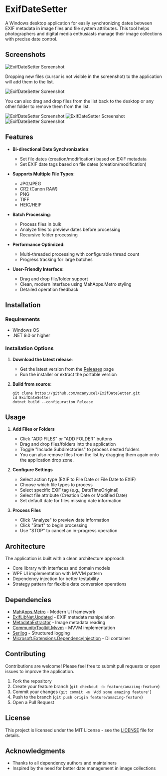 ﻿# ExifDateSetter

A Windows desktop application for easily synchronizing dates between EXIF metadata in image files and file system attributes. This tool helps photographers and digital media enthusiasts manage their image collections with precise date control.

## Screenshots

![ExifDateSetter Screenshot](screenshots/sc01.png)

Dropping new files (cursor is not visible in the screenshot) to the application will add them to the list.

![ExifDateSetter Screenshot](screenshots/sc02.png)

You can also drag and drop files from the list back to the desktop or any other folder to remove them from the list.

![ExifDateSetter Screenshot](screenshots/sc03.png)
![ExifDateSetter Screenshot](screenshots/sc04.png)
![ExifDateSetter Screenshot](screenshots/sc05.png)

## Features

- **Bi-directional Date Synchronization**:
    - Set file dates (creation/modification) based on EXIF metadata
    - Set EXIF date tags based on file dates (creation/modification)

- **Supports Multiple File Types**:
    - JPG/JPEG
    - CR2 (Canon RAW)
    - PNG
    - TIFF
    - HEIC/HEIF

- **Batch Processing**:
    - Process files in bulk
    - Analyze files to preview dates before processing
    - Recursive folder processing

- **Performance Optimized**:
    - Multi-threaded processing with configurable thread count
    - Progress tracking for large batches

- **User-Friendly Interface**:
    - Drag and drop file/folder support
    - Clean, modern interface using MahApps.Metro styling
    - Detailed operation feedback

## Installation

### Requirements
- Windows OS
- .NET 9.0 or higher

### Installation Options
1. **Download the latest release**:
    - Get the latest version from the [Releases](https://github.com/mcanyucel/ExifDateSetter/releases) page
    - Run the installer or extract the portable version

2. **Build from source**:
   ```
   git clone https://github.com/mcanyucel/ExifDateSetter.git
   cd ExifDateSetter
   dotnet build --configuration Release
   ```

## Usage

1. **Add Files or Folders**
    - Click "ADD FILES" or "ADD FOLDER" buttons
    - Drag and drop files/folders into the application
    - Toggle "Include Subdirectories" to process nested folders
    - You can also remove files from the list by dragging them again onto the application drop zone.

2. **Configure Settings**
    - Select action type (EXIF to File Date or File Date to EXIF)
    - Choose which file types to process
    - Select specific EXIF tag (e.g., DateTimeOriginal)
    - Select file attribute (Creation Date or Modified Date)
    - Set default date for files missing date information

3. **Process Files**
    - Click "Analyze" to preview date information
    - Click "Start" to begin processing
    - Use "STOP" to cancel an in-progress operation

## Architecture

The application is built with a clean architecture approach:

- Core library with interfaces and domain models
- WPF UI implementation with MVVM pattern
- Dependency injection for better testability
- Strategy pattern for flexible date conversion operations

## Dependencies

- [MahApps.Metro](https://mahapps.com/) - Modern UI framework
- [ExifLibNet.Updated](https://www.nuget.org/packages/ExifLibNet.Updated/) - EXIF metadata manipulation
- [MetadataExtractor](https://www.nuget.org/packages/MetadataExtractor/) - Image metadata reading
- [CommunityToolkit.Mvvm](https://www.nuget.org/packages/CommunityToolkit.Mvvm/) - MVVM implementation
- [Serilog](https://serilog.net/) - Structured logging
- [Microsoft.Extensions.DependencyInjection](https://www.nuget.org/packages/Microsoft.Extensions.DependencyInjection/) - DI container

## Contributing

Contributions are welcome! Please feel free to submit pull requests or open issues to improve the application.

1. Fork the repository
2. Create your feature branch (`git checkout -b feature/amazing-feature`)
3. Commit your changes (`git commit -m 'Add some amazing feature'`)
4. Push to the branch (`git push origin feature/amazing-feature`)
5. Open a Pull Request

## License

This project is licensed under the MIT License - see the [LICENSE](LICENSE) file for details.

## Acknowledgments

- Thanks to all dependency authors and maintainers
- Inspired by the need for better date management in image collections